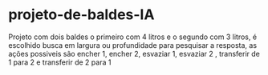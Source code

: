 # projeto-de-baldes-IA
Projeto com dois baldes o primeiro com 4 litros e o segundo com 3 litros, é escolhido busca em largura ou profundidade para pesquisar a resposta, as ações possiveis são encher 1, encher 2, esvaziar 1, esvaziar 2 , transferir de 1 para 2 e transferir de 2 para 1
